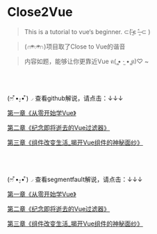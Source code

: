 # Close2Vue

> This is a tutorial to vue‘s beginner.  ⊂(˃̶͈̀ε ˂̶͈́ ⊂ )

> (∩ᵒ̴̶̷̤⌔ᵒ̴̶̷̤∩)项目取了Close to Vue的谐音

> 内容如题，能够让你更靠近Vue  ฅ( ̳• ·̫ • ̳ฅ)♡ ~

<br/><br/><br/>
(ෆ ͒•∘̬• ͒)◞  查看github解说，请点击：↓↓↓

[第一章《从零开始学Vue》](https://github.com/AppianZ/Close2Vue/blob/master/%E4%BB%8E%E9%9B%B6%E5%BC%80%E5%A7%8B%E5%AD%A6Vue.md)

[第二章《纪念即将逝去的Vue过滤器》](https://github.com/AppianZ/Close2Vue/blob/master/%E7%BA%AA%E5%BF%B5%E5%8D%B3%E5%B0%86%E9%80%9D%E5%8E%BBVue%E8%BF%87%E6%BB%A4%E5%99%A8.md)

[第三章《组件改变生活_揭开Vue组件的神秘面纱》](https://github.com/AppianZ/Close2Vue/blob/master/Vue%E7%BB%84%E4%BB%B6%E6%94%B9%E5%8F%98%E7%94%9F%E6%B4%BB.md)

<br/><br/><br/>
(ෆ ͒•∘̬• ͒)◞  查看segmentfault解说，请点击：↓↓↓

[第一章《从零开始学Vue》](https://segmentfault.com/a/1190000005041030)

[第二章《纪念即将逝去的Vue过滤器》](https://segmentfault.com/a/1190000005027001)

[第三章《组件改变生活_揭开Vue组件的神秘面纱》](https://segmentfault.com/a/1190000005045219)
